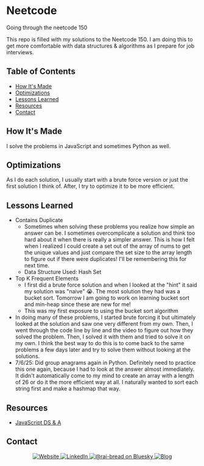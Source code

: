# Neetcode
Going through the neetcode 150

This repo is filled with my solutions to the Neetcode 150. I am doing this to get more comfortable with data structures & algorithms as I prepare for job interviews.

## Table of Contents
- [How It's Made](#how-its-made)
- [Optimizations](#optimizations)
- [Lessons Learned](#lessons-learned)
- [Resources](#resources)
- [Contact](#contact)

## How It's Made
I solve the problems in JavaScript and sometimes Python as well.

## Optimizations
As I do each solution, I usually start with a brute force version or just the first solution I think of. After, I try to optimize it to be more efficient.

## Lessons Learned
- Contains Duplicate
    - Sometimes when solving these problems you realize how simple an answer can be. I sometimes overcomplicate a solution and think too hard about it when there is really a simpler answer. This is how I felt when I realized I could create a set out of the array of nums to get the unique values and just compare the set size to the array length to figure out if there were duplicates! I'll be remembering this for next time.
    - Data Structure Used: Hash Set
- Top K Frequent Elements
  - I first did a brute force solution and when I looked at the "hint" it said my solution was "naive" 😭. The most solution they had was a bucket sort. Tomorrow I am going to work on learning bucket sort and min-heap since these are new for me!
  - This was my first exposure to using the bucket sort algorithm
- In doing many of these problems, I started brute forcing it but ultimately looked at the solution and saw one very different from my own. Then, I went through the code line by line and the video to figure out how they solved the problem. Then, I solved it with them and tried to solve it on my own. I think the best way to do this is to come back to the same problems a few days later and try to solve them without looking at the solutions. 
- 7/6/25: Did group anagrams again in Python. Definitely need to practice this one again, because I had to look at the answer almost immediately. It didn't automatically come to my mind to create an array with a length of 26 or do it the more efficient way at all. I naturally wanted to sort each string first and make a hashmap that way.

## Resources
- [JavaScript DS & A](https://github.com/trekhleb/javascript-algorithms)

## Contact
<p align="center">
  <a href="https://rai-dorzback.netlify.app/" target="blank">
    <img src="https://img.shields.io/badge/Website-563d7c?&style=for-the-badge" alt="Website">
  </a>
  <a href="https://www.linkedin.com/in/rai-d/">
    <img src="https://img.shields.io/badge/LinkedIn-046E6D?logo=linkedin&style=for-the-badge" alt="LinkedIn">
  </a>
  <a href="https://bsky.app/profile/rai-bread.bsky.social" target="blank">
    <img src="https://img.shields.io/badge/Bluesky-563d7c?&style=for-the-badge" alt="@rai-bread on Bluesky" />
  </a> 
  <a href="https://raisadorzback.hashnode.dev/">
    <img src="https://img.shields.io/badge/Blog-046E6D?&style=for-the-badge" alt="Blog">
  </a>
</p>